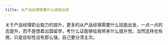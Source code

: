 ```yaml
---
title: 从产品经理需要什么技能出发
---
```

关于产品经理职业能力的提升，更多的从产品经理需要什么技能出发，一点一点的去提升，而不是想着出国留学，考什么证能够给我带来什么提升党。当然这样也有用，只是目标性没有那么强，自己要分清主次。
